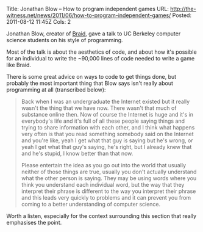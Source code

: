 Title: Jonathan Blow – How to program independent games
URL: http://the-witness.net/news/2011/06/how-to-program-independent-games/
Posted: 2011-08-12 11:45Z
Cols: 2

Jonathan Blow, creator of [Braid](http://www.braid-game.com/), gave a talk to UC Berkeley computer science students on his style of programming.

Most of the talk is about the aesthetics of code, and about how it's possible for an individual to write the ~90,000 lines of code needed to write a game like Braid.

There is some great advice on ways to code to get things done, but probably the most important thing that Blow says isn't really about programming at all (transcribed below):

> Back when I was an undergraduate the Internet existed but it really wasn't the thing that we have now. There wasn't that much of substance online then. Now of course the Internet is huge and it's in everybody's life and it's full of all these people saying things and trying to share information with each other, and I think what happens very often is that you read something somebody said on the Internet and you're like, yeah I get what that guy is saying but he's wrong, or yeah I get what that guy's saying, he's right, but I already knew that and he's stupid, I know better than that now.
>
> Please entertain the idea as you go out into the world that usually neither of those things are true, usually you don't actually understand what the other person is saying. They may be using words where you think you understand each individual word, but the way that they interpret their phrase is different to the way you interpret their phrase and this leads very quickly to problems and it can prevent you from coming to a better understanding of computer science.

Worth a listen, especially for the context surrounding this section that really emphasises the point.